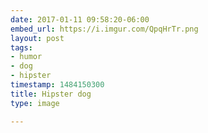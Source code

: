 ```yaml
---
date: 2017-01-11 09:58:20-06:00
embed_url: https://i.imgur.com/QpqHrTr.png
layout: post
tags:
- humor
- dog
- hipster
timestamp: 1484150300
title: Hipster dog
type: image

---
```

<img src="https://i.imgur.com/QpqHrTr.png" alt="" />

